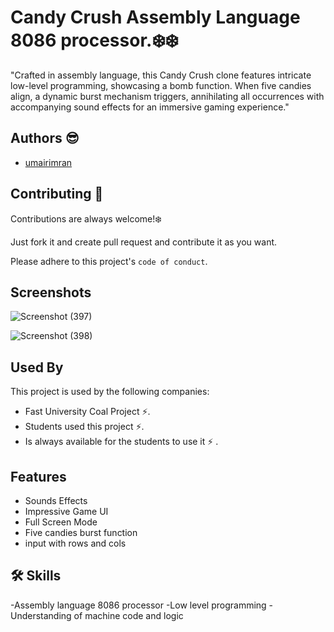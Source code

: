 
# Candy Crush  Assembly Language 8086 processor.❄️❄️

"Crafted in assembly language, this Candy Crush clone features intricate low-level programming, showcasing a bomb function. When five candies align, a dynamic burst mechanism triggers, annihilating all occurrences with accompanying sound effects for an immersive gaming experience."


## Authors  😎 

- [umairimran](https://www.github.com/umairimran)


## Contributing 👵

Contributions are always welcome!❄️

Just fork it and create pull request and contribute it as you want.

Please adhere to this project's `code of conduct`.


## Screenshots
![Screenshot (397)](https://github.com/umairimran/candyCrush/assets/66002305/05cdea7c-e1a4-4917-b51b-544085053fc5)

![Screenshot (398)](https://github.com/umairimran/candyCrush/assets/66002305/d4452313-4c15-4ccf-929d-7d90130942db)

## Used By

This project is used by the following companies:

- Fast University Coal Project ⚡.
- Students used this project ⚡.
- Is always available for the students to use it ⚡ .


## Features

- Sounds Effects
- Impressive Game UI
- Full Screen Mode
- Five candies burst function
- input with rows and cols


## 🛠 Skills
-Assembly language 8086 processor
-Low level programming
-Understanding of machine code and logic
